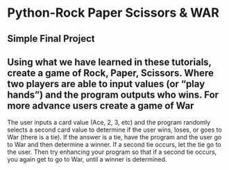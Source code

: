 # Python-Rock Paper Scissors & WAR
Simple Final Project
-------------------------------
Using what we have learned in these tutorials, create a game of Rock, Paper, Scissors.
Where two players are able to input values (or “play hands”) and the program outputs who wins.
For more advance users create a game of War
-------------------------------
The user inputs a card value (Ace, 2, 3, etc) and the program randomly selects a second card value to determine if the user wins, loses, or goes to War (there is a tie). If the answer is a tie, have the program and the user go to War and then determine a winner. If a second tie occurs, let the tie go to the user. Then try enhancing your program so that if a second tie occurs, you again get to go to War, until a winner is determined.

